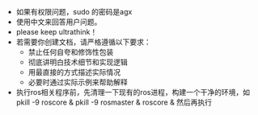 - 如果有权限问题，sudo 的密码是agx
- 使用中文来回答用户问题。
- please keep ultrathink！
- 若需要你创建文档，请严格遵循以下要求：
  - 禁止任何自夸和修饰性包装
  - 彻底讲明白技术细节和实现逻辑  
  - 用最直接的方式描述实际情况
  - 必要时通过实际示例来帮助解释
- 执行ros相关程序前，先清理一下现有的ros进程，构建一个干净的环境，如pkill -9 roscore & pkill -9 rosmaster & roscore & 然后再执行

